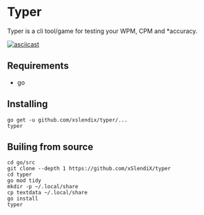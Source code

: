 # Typer

Typer is a cli tool/game for testing your WPM, CPM and \*accuracy.

[![asciicast](https://asciinema.org/a/aw2whfEonVSOfQ3ga0msBX1Sz.svg)](https://asciinema.org/a/aw2whfEonVSOfQ3ga0msBX1Sz?t=5)

## Requirements

 - go

## Installing

```
go get -u github.com/xslendix/typer/...
typer
```

## Builing from source

```
cd go/src
git clone --depth 1 https://github.com/xSlendiX/typer
cd typer
go mod tidy
mkdir -p ~/.local/share
cp textdata ~/.local/share
go install
typer
```


